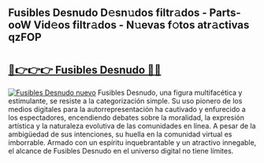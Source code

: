 ## Fusibles Desnudo D𝚎sn𝚞dos filtr𝚊dos - Parts-ooW Vid𝚎os filtr𝚊dos - N𝚞evas f𝚘tos atr𝚊ctivas qzFOP

# <h2><a href="http://mb8vpg.tromn.icu/?c=Fusibles+Desnudo">🔗👉👉👉 Fusibles Desnudo 🔗🔗</a></h2>

[![Fusibles Desnudo nuevo](https://i.imgur.com/pEAQMta.gif)](http://mb8vpg.tromn.icu/?c=Fusibles+Desnudo)
Fusibles Desnudo, una figura multifacética y estimulante, se resiste a la categorización simple. Su uso pionero de los medios digitales para la autorrepresentación ha cautivado y enfurecido a los espectadores, encendiendo debates sobre la moralidad, la expresión artística y la naturaleza evolutiva de las comunidades en línea. A pesar de la ambigüedad de sus intenciones, su huella en la comunidad virtual es imborrable. Armado con un espíritu inquebrantable y un atractivo innegable, el alcance de Fusibles Desnudo en el universo digital no tiene límites.
